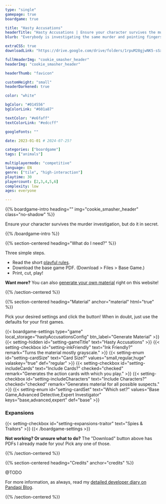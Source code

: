 ```yaml
---
type: "single"
gamepage: true
boardgame: true

title: "Hasty Accusations"
headerTitle: "Hasty Accusations | Ensure your character survives the murder investigation, but do it in secret."
blurb: "Everybody is investigating the same murder and pointing fingers every which way. Secret fingers. With secret actions. And you don't want too many targeting your hidden role."

extraCSS: true
downloadLink: "https://drive.google.com/drive/folders/1rpuM28gjwNK5-sSxLlJj0HYrXq8mgZkr" # already updated!

fullHeaderImg: "cookie_smasher_header"
headerImg: "cookie_smasher_header"

headerThumb: "favicon"

customHeight: "small"
headerDarkened: true

color: "white"

bgColor: "#014556"
bgColorLink: "#601a87"

textColor: "#e6faff"
textColorLink: "#edccff"

googleFonts: ""

date: 2023-01-01 # 2024-07-25?

categories: ["boardgame"]
tags: ["animals"]

multiplayermode: "competitive"
language: EN
genre: ["tile", "high-interaction"]
playtime: 30
playercount: [2,3,4,5,6]
complexity: low
ages: everyone

---
```


{{% boardgame-intro heading="" img="cookie_smasher_header" class="no-shadow" %}}

Ensure your character survives the murder investigation, but do it in secret.

{{% /boardgame-intro %}}

{{% section-centered heading="What do I need?" %}}

Three simple steps.
* Read the short [playful rules](rules).
* Download the base game PDF. (Download > Files > Base Game.)
* Print, cut, play!

**Want more?** You can also [generate your own material](#material) right on this website!

{{% /section-centered %}}

{{% section-centered heading="Material" anchor="material" html="true" %}}

<p>Pick your desired settings and click the button! When in doubt, just use the defaults for your first games.</p>

{{< boardgame-settings type="game" local_storage="hastyAccusationsConfig" btn_label="Generate Material" >}}
	{{< setting-hidden id="setting-gameTitle" text="Hasty Accusations" >}}
  {{< setting-checkbox id="setting-inkFriendly" text="Ink Friendly?" remark="Turns the material mostly grayscale." >}}
  {{< setting-enum id="setting-cardSize" text="Card Size?" values="small,regular,huge" valaskey="true" def="regular" >}}
  {{< setting-checkbox id="setting-includeCards" text="Include Cards?" checked="checked" remark="Generates the action cards with which you play." >}}
  {{< setting-checkbox id="setting-includeCharacters" text="Include Characters?" checked="checked" remark="Generates material for all possible suspects." >}}
  {{< setting-enum id="setting-cardSet" text="Which set?" values="Base Game,Advanced Detective,Expert Investigator" keys="base,advanced,expert" def="base" >}}
  <h3>Expansions</h3>
  {{< setting-checkbox id="setting-expansions-traitor" text="Spies & Traitors" >}}
{{< /boardgame-settings >}}

<p class="settings-remark"><strong>Not working? Or unsure what to do?</strong> The "Download" button above has PDFs I already made for you! Pick any one of those.</p>

{{% /section-centered %}}

{{% section-centered heading="Credits" anchor="credits" %}}

@TODO

For more information, as always, read my [detailed developer diary on Pandaqi Blog](https://pandaqi.com/blog/boardgames/meadowmight).

{{% /section-centered %}}